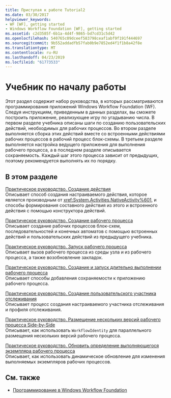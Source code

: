 ```yaml
---
title: Приступая к работе Tutorial2
ms.date: 03/30/2017
helpviewer_keywords:
- WF [WF], getting started
- Windows Workflow Foundation [WF], getting started
ms.assetid: c2d3585f-6b1a-4d4f-9865-bd7cd31c5d42
ms.openlocfilehash: 540765c09dceef583798ceaf1abf9f191f444697
ms.sourcegitcommit: 9b552addadfb57fab0b9e7852ed4f1f1b8a42f8e
ms.translationtype: MT
ms.contentlocale: ru-RU
ms.lasthandoff: 04/23/2019
ms.locfileid: "61773533"
---
```

# <a name="getting-started-tutorial"></a>Учебник по началу работы
Этот раздел содержит набор руководства, в которых рассматриваются программирования приложений Windows Workflow Foundation (WF). Следуя инструкциям, приведенным в данных разделах, вы сможете построить приложение, реализующее игру по угадыванию числа. В первом разделе учебника описаны шаги по созданию пользовательских действий, необходимых для рабочих процессов. Во втором разделе выполняется сборка этих действий вместе со встроенными действиями рабочих процессов в рабочий процесс блок-схемы. В третьем разделе выполняется настройка ведущего приложения для выполнения рабочего процесса, а в последнем разделе описывается сохраняемость. Каждый шаг этого процесса зависит от предыдущих, поэтому рекомендуется выполнять их по порядку.  
  
## <a name="in-this-section"></a>В этом разделе  
 [Практическое руководство. Создание действия](how-to-create-an-activity.md)  
 Описывает способ создания настраиваемого действия, которое является производным от <xref:System.Activities.NativeActivity%601>, и способы формирования составного действия из этого и встроенного действия с помощью конструктора действий.  
  
 [Практическое руководство. Создание рабочего процесса](how-to-create-a-workflow.md)  
 Описывает создание рабочих процессов блок-схем, последовательностей и конечных автоматов с помощью встроенных действий и пользовательских действий из предыдущего учебника.  
  
 [Практическое руководство. Запуск рабочего процесса](how-to-run-a-workflow.md)  
 Описывает вызов рабочего процесса из среды узла и из рабочего процесса, а также возобновление закладок.  
  
 [Практическое руководство. Создание и запуск длительно выполнении рабочего процесса](how-to-create-and-run-a-long-running-workflow.md)  
 Описывает способы добавления сохраняемости к приложению рабочего процесса.  
  
 [Практическое руководство. Создание пользовательского участника отслеживания](how-to-create-a-custom-tracking-participant.md)  
 Описывает процесс создания настраиваемого участника отслеживания и профиля отслеживания.  
  
 [Практическое руководство. Размещение нескольких версий рабочего процесса Side-by-Side](how-to-host-multiple-versions-of-a-workflow-side-by-side.md)  
 Описывает, как использовать `WorkflowIdentity` для параллельного размещения нескольких версий рабочего процесса.  
  
 [Практическое руководство. Обновить определение выполняющегося экземпляра рабочего процесса](how-to-update-the-definition-of-a-running-workflow-instance.md)  
 Описывает, как использовать динамическое обновление для изменения выполняемых экземпляров рабочих процессов.  
  
## <a name="see-also"></a>См. также

- [Программирование в Windows Workflow Foundation](programming.md)
